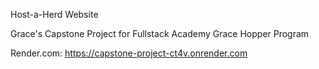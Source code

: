 Host-a-Herd Website

Grace's Capstone Project for Fullstack Academy Grace Hopper Program

Render.com: https://capstone-project-ct4v.onrender.com 
